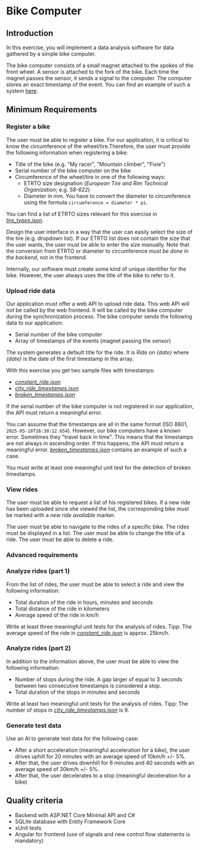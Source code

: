 # Bike Computer

## Introduction

In this exercise, you will implement a data analysis software for data gathered by a simple bike computer.

The bike computer consists of a small magnet attached to the spokes of the front wheel. A sensor is attached to the fork of the bike. Each time the magnet passes the sensor, it sends a signal to the computer. The computer stores an exact timestamp of the event. You can find an example of such a system [here](https://support.polar.com/e_manuals/Speed_Sensor_BT_Smart/Polar_Speed_Sensor_BT_Smart_accessory_manual_English/content/installing_the_speed_sensor.htm).

## Minimum Requirements

### Register a bike

The user must be able to register a bike. For our application, it is critical to know the circumference of the wheel/tire.Therefore, the user must provide the following information when registering a bike:

* Title of the bike (e.g. "My racer", "Mountain climber", "Fixie")
* Serial number of the bike computer on the bike
* Circumference of the wheel/tire in one of the following ways:
  * ETRTO size designation (_European Tire and Rim Technical Organization_; e.g. _58-622_)
  * Diameter in mm. You have to convert the diameter to circumference using the formula `circumference = diameter * pi`.

You can find a list of ETRTO sizes relevant for this exercise in [*tire_types.json*](./tire_types.json).

Design the user interface in a way that the user can easily select the size of the tire (e.g. dropdown list). If our ETRTO list does not contain the size that the user wants, the user must be able to enter the size manually. Note that the conversion from ETRTO or diameter to circumference *must be done in the backend*, not in the frontend.

Internally, our software must create some kind of unique identifier for the bike. However, the user always uses the title of the bike to refer to it.

### Upload ride data

Our application must offer a web API to upload ride data. This web API will *not* be called by the web frontend. It will be called by the bike computer during the synchronization process. The bike computer sends the following data to our application:

* Serial number of the bike computer
* Array of timestamps of the events (magnet passing the sensor)

The system generates a default title for the ride. It is _Ride on {date}_ where _{date}_ is the date of the first timestamp in the array.

With this exercise you get two sample files with timestamps:

* [*constant_ride.json*](./constant_ride.json)
* [*city_ride_timestamps.json*](./city_ride_timestamps.json)
* [*broken_timestamps.json*](./broken_timestamps.json)

If the serial number of the bike computer is not registered in our application, the API must return a meaningful error.

You can assume that the timestamps are all in the same format (ISO 8601, `2025-05-18T16:30:12.654`). However, our bike computers have a known error. Sometimes they "travel back in time". This means that the timestamps are not always in ascending order. If this happens, the API must return a meaningful error. [*broken_timestamps.json*](./broken_timestamps.json) contains an example of such a case.

You must write at least one meaningful unit test for the detection of broken timestamps.

### View rides

The user must be able to request a list of his registered bikes. If a new ride has been uploaded since she viewed the list, the corresponding bike must be marked with a _new ride available_ marker.

The user must be able to navigate to the rides of a specific bike. The rides must be displayed in a list. The user must be able to change the title of a ride. The user must be able to delete a ride.

### Advanced requirements

### Analyze rides (part 1)

From the list of rides, the user must be able to select a ride and view the following information:

* Total duration of the ride in hours, minutes and seconds
* Total distance of the ride in kilometers
* Average speed of the ride in km/h

Write at least three meaningful unit tests for the analysis of rides. Tipp: The average speed of the ride in [*constant_ride.json*](./constant_ride.json) is approx. 25km/h. 

### Analyze rides (part 2)

In addition to the information above, the user must be able to view the following information:

* Number of stops during the ride. A gap larger of equal to 3 seconds between two consecutive timestamps is considered a stop.
* Total duration of the stops in minutes and seconds

Write at least two meaningful unit tests for the analysis of rides. Tipp: The number of stops in [*city_ride_timestamps.json*](./city_ride_timestamps.json) is 9.

### Generate test data

Use an AI to generate test data for the following case:

* After a short acceleration (meaningful acceleration for a bike), the user drives uphill for 20 minutes with an average speed of 10km/h +/- 5%.
* After that, the user drives downhill for 6 minutes and 40 seconds with an average speed of 30km/h +/- 5%.
* After that, the user decelerates to a stop (meaningful deceleration for a bike)

## Quality criteria

* Backend with ASP.NET Core Minimal API and C#
* SQLite database with Entity Framework Core
* xUnit tests
* Angular for frontend (use of signals and new control flow statements is mandatory)

